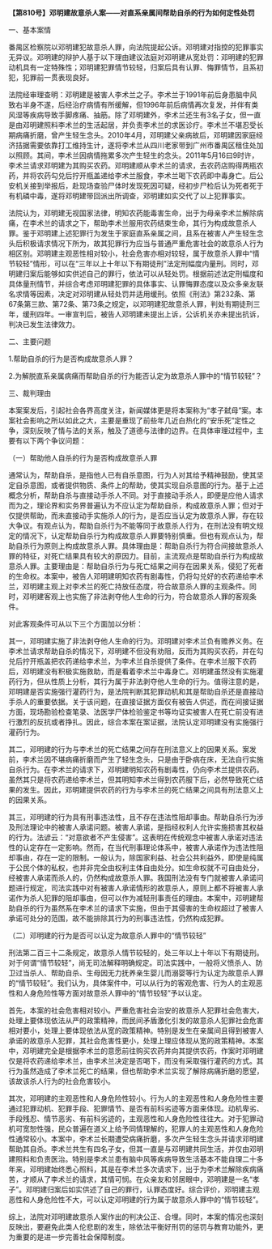 **【第810号】邓明建故意杀人案——对直系亲属间帮助自杀的行为如何定性处罚**

一、基本案情

番禺区检察院以邓明建犯故意杀人罪，向法院提起公诉。邓明建对指控的犯罪事实无异议。邓明建的辩护人基于以下理由建议法庭对邓明建从宽处罚：邓明建的犯罪动机具有一定特殊性；邓明建犯罪情节较轻，归案后具有认罪、悔罪情节，且系初犯，犯罪前一贯表现良好。

法院经审理查明：邓明建是被害人李术兰之子。李术兰于1991年前后身患脑中风致右半身不遂，后经治疗病情有所缓解，但1996年前后病情再次复发，并伴有类风湿等疾病导致手脚疼痛、抽筋。除了邓明建外，李术兰还生有3名子女，但一直是由邓明建照料李术兰的生活起居，并负责李术兰的求医诊疗。李术兰不堪忍受长期病痛折磨，曾产生轻生念头。2010年4月，邓明建父亲病故后，邓明建因家庭经济拮据需要依靠打工维持生计，遂将李术兰从四川老家带到广州市番禺区租住处加以照顾。其间，李术兰因病情拖累多次产生轻生的念头。2011年5月16曰9时许，李术兰请求邓明建为其购买农药。邓明建顺从李术兰的请求，去农药店购得两瓶农药，并将农药勾兑后拧开瓶盖递给李术兰服食，李术兰喝下农药即中毒身亡。后公安机关接到举报后，赴现场查验尸体时发现死因可疑，经初步尸检后认为死者死于有机磷中毒，遂将邓明建带回派出所调查，邓明建如实交代了以上犯罪事实。

法院认为，邓明建无视国家法律，明知农药能毒害生命，出于为母亲李术兰解除病痛，在李术兰的请求之下，帮助李术兰服用农药结束生命，其行为构成故意杀人罪。鉴于邓明建上述犯罪行为发生于家庭直系亲属之间，且系在被害人产生轻生念头后积极请求情况下所为，故其犯罪行为应当与普通严重危害社会的故意杀人行为相区别。邓明建主观恶性相对较小，社会危害亦相对较轻，属于故意杀人罪中“情节较轻”情形，可以在“三年以上十年以下有期徒刑”法定刑幅度内量刑。同时，邓明建归案后能够如实供述自己的罪行，依法可以从轻处罚。根据前述法定刑幅度和具体量刑情节，并综合考虑邓明建犯罪的具体事实、认罪悔罪态度以及众多亲友联名求情等因素，决定对邓明建从轻处罚并适用缓刑。依照《刑法》第232条、第67条第三款、第72条、第73条之规定，以邓明建犯故意杀人罪，判处有期徒刑三年，缓刑四年。一审宣判后，被告人邓明建未提出上诉，公诉机关亦未提出抗诉，判决已发生法律效力。

二、主要问题

1.帮助自杀的行为是否构成故意杀人罪？

2.为解脱直系亲属病痛而帮助自杀的行为能否认定为故意杀人罪中的“情节较轻”？

三、裁判理由

本案案发后，引起社会各界高度关注，新闻媒体更是将本案称为“孝子弑母”案。本案社会影响之所以如此之大，主要是重现了前些年几近白热化的“安乐死”定性之争，深刻反映了情与法的关系，触及了道德与法律的边界。在具体审理过程中，主要有以下两个争议问题：

（一）帮助他人自杀的行为是否构成故意杀人罪

通常认为，帮助自杀，是指他人已有自杀意图，行为人对其给予精神鼓励，使其坚定自杀意图，或者提供物质、条件上的帮助，使其实现自杀意图的行为。基于上述概念分析，帮助自杀与直接动手杀人不同。对于直接动手杀人，即便是应他人请求而为之，理论界和实务界普遍认为不应认定为帮助自杀，构成故意杀人罪；但对于仅提供帮助，而未直接动手实施杀人的行为，是否应当认定为故意杀人罪，存在较大争议。有观点认为，帮助自杀行为不能等同于故意杀人行为，在刑法没有明文规定的情况下，认定帮助自杀行为构成故意杀人罪要特别慎重。但也有观点认为，帮助自杀行为原则上构成故意杀人罪。具体理由是：帮助自杀行为符合间接故意杀人罪的特征，对死亡结果具有较大的原因力。目前，主流观点是帮助自杀行为构成故意杀人罪。主要理由是：帮助自杀行为与死亡结果之间存在因果关系，侵犯了死者的生命权。本案中，被告人邓明建明知农药有剧毒性，仍将勾兑好的农药递给李术兰，邓明建主观上对李术兰的死亡持放任态度，符合故意杀人罪的主观条件。同时，邓明建客观上也实施了非法剥夺他人生命的行为，符合故意杀人罪的客观条件。

对此客观条件可从以下三个方面加以分析：

其一，邓明建实施了非法剥夺他人生命的行为。邓明建对李术兰负有赡养义务。在李术兰请求帮助自杀的情况下，邓明建不但没有劝阻，反而为其购买农药，并在勾兑后拧开瓶盖把农药递给李术兰，为李术兰自杀提供了条件。在李术兰服下农药后，邓明建没有积极实施救助，而是看着李术兰中毒身亡。邓明建虽然没有实施灌药行为，但从性质上分析，其行为属于非法剥夺他人生命的行为。值得注意的是，邓明建是否实施强行灌药行为，是法院判断其犯罪动机和其是帮助自杀还是直接动手杀人的重要依据。关于该问题，在直接证据方面仅有被告人供述，而在间接证据方面，现场勘验检查笔录、法医学尸体检验鉴定书等均证实被害人在死亡前没有进行激烈的反抗或者挣扎。因此，综合本案在案证据，法院认定邓明建没有实施强行灌药行为。

其二，邓明建的行为与李术兰的死亡结果之间存在刑法意义上的因果关系。案发前，李术兰因不堪病痛折磨而产生了轻生念头，只是由于卧病在床，无法自行实施自杀行为。在李术兰的请求下，邓明建明知农药有剧毒性，仍向李术兰提供农药。虽然其只是将农药递给李术兰，但其明知李术兰得到农药服下后，必然导致死亡结果的发生。因此，邓明建提供农药的行为与李术兰的死亡结果之间具有刑法意义上的因果关系。

其三，邓明建的行为具有刑事违法性，且不存在违法性阻却事由。帮助自杀行为涉及刑法理论中的被害人承诺问题。被害人承诺，是指经权利人允许实施损害其权益的行为。法谚云：“对意欲者不产生侵害”。这表明在传统观念中被害人承诺对违法性的认定存在一定影响。然而，在当代刑事理论体系中，被害人承诺作为违法性阻却事由，存在一定的限制。一般认为，除国家利益、社会公共利益外，即使是纯属于公民个体的私权，也并非完全由权利主体自由处分。如生命权就不可自由处分，经被害人承诺而杀人的，仍然构成故意杀人罪。我国刑法没有专门就被害人承诺问题进行规定，司法实践中对有被害人承诺情形的故意杀人，原则上都不将被害人承诺作为杀人犯罪的阻却事由，但可以作为减轻刑事责任的理由。本案中，邓明建帮助自杀的行为虽然系在李术兰的请求下实施，但由于其侵害的生命权超过了被害人承诺可处分的范围，故不能排除其行为的刑事违法性，仍然构成犯罪。

（二）邓明建的行为是否可以认定为故意杀人罪中的“情节较轻”

刑法第二百三十二条规定，故意杀人情节较轻的，处三年以上十年以下有期徒刑。对于何谓“情节较轻”，尚无司法解释明确规定。司法实践中，一般将义愤杀人、防卫过当杀人、帮助自杀、生母因无力抚养亲生婴儿而溺婴等行为认定为故意杀人罪的“情节较轻”。我们认为，具体案件中，可以从行为的客观危害、行为人的主观恶性和人身危险性等方面对故意杀人罪中的“情节较轻”予以认定。

首先，本案的社会危害相对较小。严重危害社会治安的故意杀人犯罪社会危害大，处理上要体现依法从严的政策精神，而民间矛盾激化引发的故意杀人犯罪社会危害相对要小，处理上要体现依法从宽的政策精神。特别是发生在亲属间且得到被害人承诺的故意杀人犯罪，其社会危害性更小，处理上理应体现从宽的政策精神。本案中，邓明建完全是根据李术兰的意愿前往购买农药并向其提供农药，作案时邓明建仅是将农药递给李术兰，由李术兰决定是否喝下，而没有采取强行灌药的方式。其行为虽然造成了李术兰死亡的结果，但也帮助李术兰实现了解除病痛折磨的愿望，该故该杀人行为的社会危害较小。

其次，邓明建的主观恶性和人身危险性较小。行为人的主观恶性和人身危险性主要通过犯罪动机、犯罪手段、犯罪情节、是否有前科劣迹等方面来体现。动机卑劣、手段残忍、情节恶劣、有前科劣迹的，主观恶性和人身危险性往往大。对于犯罪动机可宽恕性强，民众普遍在道义上给予同情理解的，犯罪人的主观恶性和人身危险性通常较小。本案中，李术兰长期遭受病痛折磨，多次产生轻生念头并请求邓明建帮助其自杀。李术兰共生有四名子女，但其一直是与邓明建共同生活，并仅由邓明建照料和负责医治。特别是李术兰患有脑中风等疾病导致生活基本不能自理二十多年来，邓明建始终悉心照料，其是在李术兰多次请求下，出于为李术兰解除疾病痛苦，才顺从了李术兰的请求，其情可悯。在众亲友和邻居眼中，邓明建是一名“孝子”。邓明建归案后如实供述了自己的罪行，认罪态度好。综合评价，邓明建主观恶性和人身危险性不大，可以认定邓明建的行为属于故意杀人罪中的“情节较轻”。

综上，法院对邓明建故意杀人案作出的判决公正、合埋。同时，本案的情况也深刻反映出，要避免此类人伦悲剧的发生，除依法平衡好刑罚的惩罚与教育功能外，更为重要的是进一步完善社会保障制度。